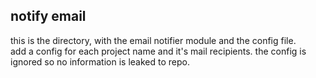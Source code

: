 ## notify email

this is the directory, with the email notifier module and the config file.<br>
add a config for each project name and it's mail recipients.
the config is ignored so no information is leaked to repo.